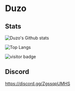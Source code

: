 # Duzo
## Stats
![Duzo's Github stats](https://github-readme-stats.vercel.app/api?username=Duzos&theme=prussian&count_private=true)

![Top Langs](https://github-readme-stats.vercel.app/api/top-langs/?username=Duzos&theme=prussian&show_icons=true&count_private=true)

<p  align="left">
<img src="https://visitor-badge.laobi.icu/badge?page_id=duzos.duzos" alt="visitor badge"/>       
</p>

## Discord
https://discord.gg/ZgssqpUMHS
